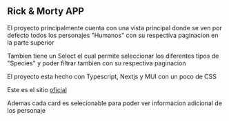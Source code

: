 ## Rick & Morty APP

El proyecto principalmente cuenta con una vista principal donde se ven por defecto todos los personajes "Humanos" con su respectiva paginacion en la parte superior

Tambien tiene un Select el cual permite seleccionar los diferentes tipos de "Species" y poder filtrar tambien con su respectiva paginacion

El proyecto esta hecho con Typescript, Nextjs y MUI con un poco de CSS

Este es el sitio [oficial](https://rick-and-morty-ccumaco.vercel.app/)

Ademas cada card es selecionable para poder ver informacion adicional de los personaje
